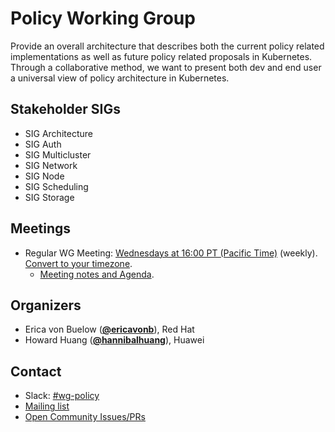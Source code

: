 <!---
This is an autogenerated file!

Please do not edit this file directly, but instead make changes to the
sigs.yaml file in the project root.

To understand how this file is generated, see https://git.k8s.io/community/generator/README.md
--->
# Policy Working Group

Provide an overall architecture that describes both the current policy related implementations as well as future policy related proposals in Kubernetes. Through a collaborative method, we want to present both dev and end user a universal view of policy architecture in Kubernetes.

## Stakeholder SIGs
* SIG Architecture
* SIG Auth
* SIG Multicluster
* SIG Network
* SIG Node
* SIG Scheduling
* SIG Storage

## Meetings
* Regular WG Meeting: [Wednesdays at 16:00 PT (Pacific Time)](https://docs.google.com/document/d/1FQx0BPlkkl1Bn0c9ocVBxYIKojpmrS1CFP5h0DI68AE/edit) (weekly). [Convert to your timezone](http://www.thetimezoneconverter.com/?t=16:00&tz=PT%20%28Pacific%20Time%29).
  * [Meeting notes and Agenda](https://docs.google.com/document/d/1ihFfEfgViKlUMbY2NKxaJzBkgHh-Phk5hqKTzK-NEEs/edit?usp=sharing).

## Organizers

* Erica von Buelow (**[@ericavonb](https://github.com/ericavonb)**), Red Hat
* Howard Huang (**[@hannibalhuang](https://github.com/hannibalhuang)**), Huawei

## Contact
- Slack: [#wg-policy](https://kubernetes.slack.com/messages/wg-policy)
- [Mailing list](https://groups.google.com/forum/#!forum/kubernetes-wg-policy)
- [Open Community Issues/PRs](https://github.com/kubernetes/community/labels/wg%2Fpolicy)
<!-- BEGIN CUSTOM CONTENT -->

<!-- END CUSTOM CONTENT -->

